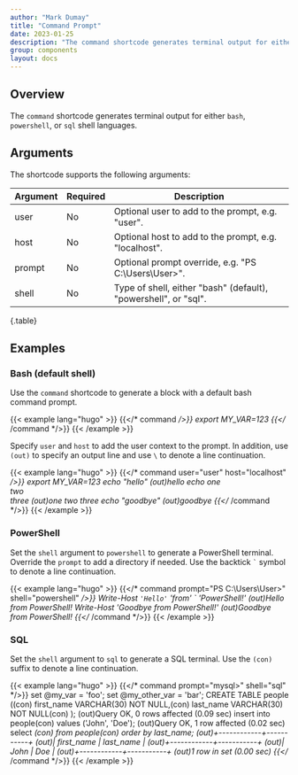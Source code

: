 ```yaml
---
author: "Mark Dumay"
title: "Command Prompt"
date: 2023-01-25
description: "The command shortcode generates terminal output for either Bash, PowerShell, or SQL shell languages."
group: components
layout: docs
---
```


## Overview

The `command` shortcode generates terminal output for either `bash`, `powershell`, or `sql` shell languages.

## Arguments

The shortcode supports the following arguments:

| Argument  | Required | Description |
|-----------|----------|-------------|
| user      | No | Optional user to add to the prompt, e.g. "user". |
| host      | No | Optional host to add to the prompt, e.g. "localhost". |
| prompt    | No | Optional prompt override, e.g. "PS C:\Users\User>". |
| shell     | No | Type of shell, either "bash" (default), "powershell", or "sql". |
{.table}

## Examples

### Bash (default shell)

Use the `command` shortcode to generate a block with a default bash command prompt.

{{< example lang="hugo" >}}
{{</* command */>}}
export MY_VAR=123
{{</* /command */>}}
{{< /example >}}

Specify `user` and `host` to add the user context to the prompt. In addition, use `(out)` to specify an output line and use `\` to denote a line continuation.

{{< example lang="hugo" >}}
{{</* command user="user" host="localhost" */>}}
export MY_VAR=123
echo "hello"
(out)hello
echo one \
two \
three
(out)one two three
echo "goodbye"
(out)goodbye
{{</* /command */>}}
{{< /example >}}

### PowerShell

Set the `shell` argument to `powershell` to generate a PowerShell terminal. Override the `prompt` to add a directory if needed. Use the backtick `` ` `` symbol to denote a line continuation.

{{< example lang="hugo" >}}
{{</* command prompt="PS C:\Users\User>" shell="powershell" */>}}
Write-Host `
'Hello' `
'from' `
'PowerShell!'
(out)Hello from PowerShell!
Write-Host 'Goodbye from PowerShell!'
(out)Goodbye from PowerShell!
{{</* /command */>}}
{{< /example >}}

### SQL

Set the `shell` argument to `sql` to generate a SQL terminal. Use the `(con)` suffix to denote a line continuation.

{{< example lang="hugo" >}}
{{</* command prompt="mysql>" shell="sql" */>}}
set @my_var = 'foo';
set @my_other_var = 'bar';
CREATE TABLE people ((con)
first_name VARCHAR(30) NOT NULL,(con)
last_name VARCHAR(30) NOT NULL(con)
);
(out)Query OK, 0 rows affected (0.09 sec)
insert into people(con)
values ('John', 'Doe');
(out)Query OK, 1 row affected (0.02 sec)
select *(con)
from people(con)
order by last_name;
(out)+------------+-----------+
(out)| first_name | last_name |
(out)+------------+-----------+
(out)| John       | Doe       |
(out)+------------+-----------+
(out)1 row in set (0.00 sec)
{{</* /command */>}}
{{< /example >}}
